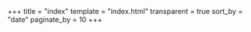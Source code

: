+++
title = "index"
template = "index.html"
transparent = true
sort_by = "date"
paginate_by = 10
+++

